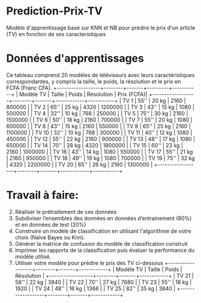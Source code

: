 # Prediction-Prix-TV
Modèle d'apprentissage basé sur KNN et NB pour prédire le prix d'un article (TV) en fonction de ses caracteristiques

# Données d'apprentissages 
Ce tableau comprend 20 modèles de téléviseurs avec leurs caractéristiques correspondantes, y compris la taille, le poids, la résolution et le prix en FCFA (Franc CFA). 
+------------------+--------+-------+---------+-----------+
|   Modèle TV      | Taille | Poids | Résolution | Prix (FCFA)|
+------------------+--------+-------+------------+-----------+
|   TV 1           |  55''  | 20 kg |   2160     |   800000  |
|   TV 2           |  65''  | 25 kg |   4320     |  1200000  |
|   TV 3           |  43''  | 15 kg |   1080     |   500000  |
|   TV 4           |  32''  | 10 kg |   768      |   250000  |
|   TV 5           |  75''  | 30 kg |   2160     |  1500000  |
|   TV 6           |  50''  | 18 kg |   2160     |   700000  |
|   TV 7           |  55''  | 20 kg |   1080     |   600000  |
|   TV 8           |  43''  | 15 kg |   2160     |   550000  |
|   TV 9           |  65''  | 25 kg |   2160     |  1100000  |
|   TV 10          |  32''  | 10 kg |   768      |   300000  |
|   TV 11          |  40''  | 12 kg |   1080     |    450000 |
|   TV 12          |  55''  | 22 kg |   2160     |    900000 |
|   TV 13          |  48''  | 17 kg |   1080     |    650000 |
|   TV 14          |  70''  | 28 kg |   4320     |   1800000 |
|   TV 15          |  60''  | 23 kg |   2160     |   1000000 |
|   TV 16          |  43''  | 14 kg |   1080     |    550000 |
|   TV 17          |  55''  | 21 kg |   2160     |    950000 |
|   TV 18          |  49''  | 19 kg |   1080     |    700000 |
|   TV 19          |  75''  | 32 kg |   4320     |   2200000 |
|   TV 20          |  65''  | 26 kg |   2160     |   1300000 |
+------------------+--------+-------+------------+-----------+

# Travail à faire:
2.	Réaliser le prétraitement de ces données
3.	Subdiviser l’ensembles des données en données d’entrainement (80%) et en données de test (20%)
4.	Construire un modèle de classification en utilisant l'algorithme de votre choix (Naïve Bayes ou Knn).
5.	Générer la matrice de confusion du modèle de classification construit
6.	Imprimer les rapports de la classification puis évaluer la performance du modèle utilisé.
7.	Utiliser votre modèle pour prédire le prix des TV ci-dessous
+------------------+--------+-------+------------+
|   Modèle TV      | Taille | Poids | Résolution |
+------------------+--------+-------+------------+
|   TV 21          |  58''  | 22 kg |   3840     |
|   TV 22          |  70''  | 27 kg |   7680     |
|   TV 23          |  55''  | 18 kg |   1920     |
|   TV 24          |  48''  | 16 kg |   1366     |
|   TV 25          |  82''  | 35 kg |   3840     |
+------------------+--------+-------+------------+


